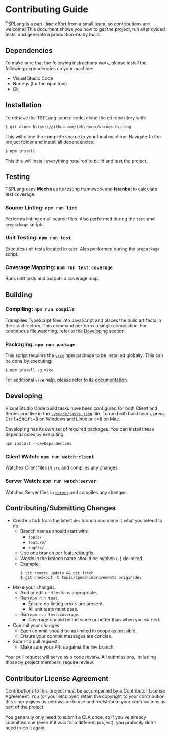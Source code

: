 # Contributing Guide

TSPLang is a part-time effort from a small team, so contributions are welcome! This document shows you how to get the project, run all provided tests, and generate a production-ready build.

## Dependencies

To make sure that the following instructions work, please install the following dependencies on your machine:

- Visual Studio Code
- Node.js (for the npm tool)
- Git

## Installation

To retrieve the TSPLang source code, clone the git repository with:

````
$ git clone https://github.com/tektronix/vscode-tsplang
````

This will clone the complete source to your local machine. Navigate to the project folder
and install all dependencies:

````
$ npm install
````

This this will install everything required to build and test the project.

## Testing

TSPLang uses [**Mocha**](https://mochajs.org/) as its testing framework and [**Istanbul**](https://istanbul.js.org/) to calculate test coverage.

### Source Linting: `npm run lint`

Performs linting on all source files. Also performed during the `test` and `prepackage` scripts.

### Unit Testing: `npm run test`

Executes unit tests located in [`test`](/test). Also performed during the `prepackage` script.

### Coverage Mapping: `npm run test:coverage`

Runs unit tests and outputs a coverage map.

## Building

### Compiling: `npm run compile`

Transpiles TypeScript files into JavaScript and places the build artifacts in the `out` directory. This command performs a single compilation. For continuous file watching, refer to the [Developing](#developing) section.

### Packaging: `npm run package`

This script requires the [`vsce`](https://www.npmjs.com/package/vsce) npm package to be installed globally. This can be done by executing:
```
$ npm install -g vsce
```

For additional `vsce` help, please refer to its [documentation](https://code.visualstudio.com/docs/extensions/publish-extension).

## Developing

Visual Studio Code build tasks have been configured for both Client and Server and live in the [`.vscode/tasks.json`](/.vscode/tasks.json) file. To run both build tasks, press <kbd>Ctrl</kbd>+<kbd>Shift</kbd>+<kbd>B</kbd> on Windows and Linux or <kbd>&#8679;</kbd><kbd>&#8984;</kbd><kbd>B</kbd> on Mac.

Developing has its own set of required packages. You can install these dependancies by executing:
```
npm install --devDependencies
```

### Client Watch: `npm run watch:client`

Watches Client files in [`src`](/src) and compiles any changes.

### Server Watch: `npm run watch:server`

Watches Server files in [`server`](/server) and compiles any changes.

## Contributing/Submitting Changes

* Create a fork from the latest `dev` branch and name it what you intend to do.
    * Branch names should start with:
        * `topic/`
        * `feature/`
        * `bugfix/`
    * Use one branch per feature/bugfix.
    * Words in the branch name should be hyphen (`-`) delimited.
    * Example:
        ```
        $ git remote update && git fetch
        $ git checkout -b topic/speed-improvements origin/dev
        ```
* Make your changes.
    * Add or edit unit tests as appropriate.
    * Run `npm run test`.
        * Ensure no linting errors are present.
        * All unit tests must pass.
    * Run `npm run test:coverage`.
        * Coverage should be the same or better than when you started.
* Commit your changes.
    * Each commit should be as limited in scope as possible.
    * Ensure your commit messages are concise.
* Submit a pull request.
    * Make sure your PR is against the `dev` branch.

Your pull request will serve as a code review. All submissions, including those by project members, require review.

## Contributor License Agreement

Contributions to this project must be accompanied by a Contributor License Agreement. You (or your employer) retain the copyright to your contribution; this simply gives us permission to use and redistribute your contributions as part of the project.

You generally only need to submit a CLA once, so if you've already submitted one (even if it was for a different project), you probably don't need to do it again.



<!-- Modified by Tektronix. Original Content developed by the angular-translate team and Pascal Precht and their Contributing Guide available at https://github.com/angular-translate/angular-translate -->
